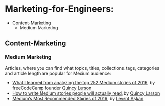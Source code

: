 # Marketing-for-Engineers:

* Content-Marketing 
  * Medium Marketing

 
  
## Content-Marketing 
### Medium Marketing
Articles, where you can find what topics, titles, collections, tags, categories and article length are popular for Medium audience:
* [What I learned from analyzing the top 252 Medium stories of 2016](https://medium.freecodecamp.com/what-i-learned-from-analyzing-the-top-253-medium-stories-of-2016-9f5f1d0a2d1c), by freeCodeCamp founder [Quincy Larson](https://twitter.com/ossia)
* [How to write Medium stories people will actually read](https://medium.freecodecamp.com/how-to-write-medium-stories-people-will-actually-read-92e58a27c8d8), by [Quincy Larson](https://twitter.com/ossia)
* [Medium’s Most Recommended Stories of 2016](https://medium.com/startup-grind/mediums-most-recommended-stories-of-2016-171efdd705c5), by [Levent Aşkan](https://twitter.com/leventask)
